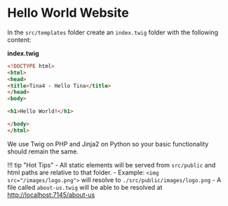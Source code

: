 # Hello World Website

In the `src/templates` folder create an `index.twig` folder with the following content:

**index.twig**
```html
<!DOCTYPE html>
<html>
<head>
<title>Tina4 - Hello Tina</title>
</head>
<body>

<h1>Hello World!</h1>

</body>
</html>
```

We use Twig on PHP and Jinja2 on Python so your basic functionality should remain the same.

!!! tip "Hot Tips"
    - All static elements will be served from `src/public` and html paths are relative to that folder.
    - Example: `<img src="/images/logo.png">` will resolve to `./src/public/images/logo.png`
    - A file called `about-us.twig` will be able to be resolved at [http://localhost:7145/about-us](http://localhost:7145/about-us)

